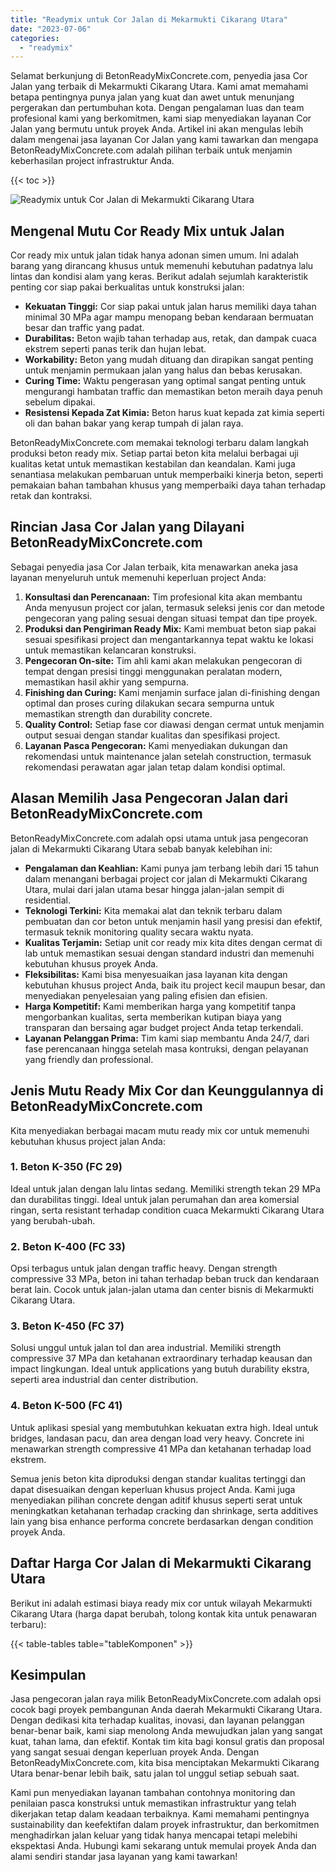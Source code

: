 ```yaml
---
title: "Readymix untuk Cor Jalan di Mekarmukti Cikarang Utara"
date: "2023-07-06"
categories: 
  - "readymix"
---
```


Selamat berkunjung di BetonReadyMixConcrete.com, penyedia jasa Cor Jalan yang terbaik di Mekarmukti Cikarang Utara. Kami amat memahami betapa pentingnya punya jalan yang kuat dan awet untuk menunjang pergerakan dan pertumbuhan kota. Dengan pengalaman luas dan team profesional kami yang berkomitmen, kami siap menyediakan layanan Cor Jalan yang bermutu untuk proyek Anda. Artikel ini akan mengulas lebih dalam mengenai jasa layanan Cor Jalan yang kami tawarkan dan mengapa BetonReadyMixConcrete.com adalah pilihan terbaik untuk menjamin keberhasilan project infrastruktur Anda.

{{< toc >}}

![Readymix untuk Cor Jalan di Mekarmukti Cikarang Utara](https://betoncor8.github.io/cor/harga-beton-readymix-concrete%20(11).png)

## Mengenal Mutu Cor Ready Mix untuk Jalan

Cor ready mix untuk jalan tidak hanya adonan simen umum. Ini adalah barang yang dirancang khusus untuk memenuhi kebutuhan padatnya lalu lintas dan kondisi alam yang keras. Berikut adalah sejumlah karakteristik penting cor siap pakai berkualitas untuk konstruksi jalan:

- **Kekuatan Tinggi:** Cor siap pakai untuk jalan harus memiliki daya tahan minimal 30 MPa agar mampu menopang beban kendaraan bermuatan besar dan traffic yang padat.
- **Durabilitas:** Beton wajib tahan terhadap aus, retak, dan dampak cuaca ekstrem seperti panas terik dan hujan lebat.
- **Workability:** Beton yang mudah dituang dan dirapikan sangat penting untuk menjamin permukaan jalan yang halus dan bebas kerusakan.
- **Curing Time:** Waktu pengerasan yang optimal sangat penting untuk mengurangi hambatan traffic dan memastikan beton meraih daya penuh sebelum dipakai.
- **Resistensi Kepada Zat Kimia:** Beton harus kuat kepada zat kimia seperti oli dan bahan bakar yang kerap tumpah di jalan raya.

BetonReadyMixConcrete.com memakai teknologi terbaru dalam langkah produksi beton ready mix. Setiap partai beton kita melalui berbagai uji kualitas ketat untuk memastikan kestabilan dan keandalan. Kami juga senantiasa melakukan pembaruan untuk memperbaiki kinerja beton, seperti pemakaian bahan tambahan khusus yang memperbaiki daya tahan terhadap retak dan kontraksi.

## Rincian Jasa Cor Jalan yang Dilayani BetonReadyMixConcrete.com

Sebagai penyedia jasa Cor Jalan terbaik, kita menawarkan aneka jasa layanan menyeluruh untuk memenuhi keperluan project Anda:

1. **Konsultasi dan Perencanaan:** Tim profesional kita akan membantu Anda menyusun project cor jalan, termasuk seleksi jenis cor dan metode pengecoran yang paling sesuai dengan situasi tempat dan tipe proyek.
2. **Produksi dan Pengiriman Ready Mix:** Kami membuat beton siap pakai sesuai spesifikasi project dan mengantarkannya tepat waktu ke lokasi untuk memastikan kelancaran konstruksi.
3. **Pengecoran On-site:** Tim ahli kami akan melakukan pengecoran di tempat dengan presisi tinggi menggunakan peralatan modern, memastikan hasil akhir yang sempurna.
4. **Finishing dan Curing:** Kami menjamin surface jalan di-finishing dengan optimal dan proses curing dilakukan secara sempurna untuk memastikan strength dan durability concrete.
5. **Quality Control:** Setiap fase cor diawasi dengan cermat untuk menjamin output sesuai dengan standar kualitas dan spesifikasi project.
6. **Layanan Pasca Pengecoran:** Kami menyediakan dukungan dan rekomendasi untuk maintenance jalan setelah construction, termasuk rekomendasi perawatan agar jalan tetap dalam kondisi optimal.

## Alasan Memilih Jasa Pengecoran Jalan dari BetonReadyMixConcrete.com

BetonReadyMixConcrete.com adalah opsi utama untuk jasa pengecoran jalan di Mekarmukti Cikarang Utara sebab banyak kelebihan ini:

- **Pengalaman dan Keahlian:** Kami punya jam terbang lebih dari 15 tahun dalam menangani berbagai project cor jalan di Mekarmukti Cikarang Utara, mulai dari jalan utama besar hingga jalan-jalan sempit di residential.
- **Teknologi Terkini:** Kita memakai alat dan teknik terbaru dalam pembuatan dan cor beton untuk menjamin hasil yang presisi dan efektif, termasuk teknik monitoring quality secara waktu nyata.
- **Kualitas Terjamin:** Setiap unit cor ready mix kita dites dengan cermat di lab untuk memastikan sesuai dengan standard industri dan memenuhi kebutuhan khusus proyek Anda.
- **Fleksibilitas:** Kami bisa menyesuaikan jasa layanan kita dengan kebutuhan khusus project Anda, baik itu project kecil maupun besar, dan menyediakan penyelesaian yang paling efisien dan efisien.
- **Harga Kompetitif:** Kami memberikan harga yang kompetitif tanpa mengorbankan kualitas, serta memberikan kutipan biaya yang transparan dan bersaing agar budget project Anda tetap terkendali.
- **Layanan Pelanggan Prima:** Tim kami siap membantu Anda 24/7, dari fase perencanaan hingga setelah masa kontruksi, dengan pelayanan yang friendly dan professional.

## Jenis Mutu Ready Mix Cor dan Keunggulannya di BetonReadyMixConcrete.com

Kita menyediakan berbagai macam mutu ready mix cor untuk memenuhi kebutuhan khusus project jalan Anda:

### 1\. Beton K-350 (FC 29)

Ideal untuk jalan dengan lalu lintas sedang. Memiliki strength tekan 29 MPa dan durabilitas tinggi. Ideal untuk jalan perumahan dan area komersial ringan, serta resistant terhadap condition cuaca Mekarmukti Cikarang Utara yang berubah-ubah.

### 2\. Beton K-400 (FC 33)

Opsi terbagus untuk jalan dengan traffic heavy. Dengan strength compressive 33 MPa, beton ini tahan terhadap beban truck dan kendaraan berat lain. Cocok untuk jalan-jalan utama dan center bisnis di Mekarmukti Cikarang Utara.

### 3\. Beton K-450 (FC 37)

Solusi unggul untuk jalan tol dan area industrial. Memiliki strength compressive 37 MPa dan ketahanan extraordinary terhadap keausan dan impact lingkungan. Ideal untuk applications yang butuh durability ekstra, seperti area industrial dan center distribution.

### 4\. Beton K-500 (FC 41)

Untuk aplikasi spesial yang membutuhkan kekuatan extra high. Ideal untuk bridges, landasan pacu, dan area dengan load very heavy. Concrete ini menawarkan strength compressive 41 MPa dan ketahanan terhadap load ekstrem.

Semua jenis beton kita diproduksi dengan standar kualitas tertinggi dan dapat disesuaikan dengan keperluan khusus project Anda. Kami juga menyediakan pilihan concrete dengan aditif khusus seperti serat untuk meningkatkan ketahanan terhadap cracking dan shrinkage, serta additives lain yang bisa enhance performa concrete berdasarkan dengan condition proyek Anda.

## Daftar Harga Cor Jalan di Mekarmukti Cikarang Utara

Berikut ini adalah estimasi biaya ready mix cor untuk wilayah Mekarmukti Cikarang Utara (harga dapat berubah, tolong kontak kita untuk penawaran terbaru):

{{< table-tables table="tableKomponen" >}}

## Kesimpulan

Jasa pengecoran jalan raya milik BetonReadyMixConcrete.com adalah opsi cocok bagi proyek pembangunan Anda daerah Mekarmukti Cikarang Utara. Dengan dedikasi kita terhadap kualitas, inovasi, dan layanan pelanggan benar-benar baik, kami siap menolong Anda mewujudkan jalan yang sangat kuat, tahan lama, dan efektif. Kontak tim kita bagi konsul gratis dan proposal yang sangat sesuai dengan keperluan proyek Anda. Dengan BetonReadyMixConcrete.com, kita bisa menciptakan Mekarmukti Cikarang Utara benar-benar lebih baik, satu jalan tol unggul setiap sebuah saat.

Kami pun menyediakan layanan tambahan contohnya monitoring dan penilaian pasca konstruksi untuk memastikan infrastruktur yang telah dikerjakan tetap dalam keadaan terbaiknya. Kami memahami pentingnya sustainability dan keefektifan dalam proyek infrastruktur, dan berkomitmen menghadirkan jalan keluar yang tidak hanya mencapai tetapi melebihi ekspektasi Anda. Hubungi kami sekarang untuk memulai proyek Anda dan alami sendiri standar jasa layanan yang kami tawarkan!
